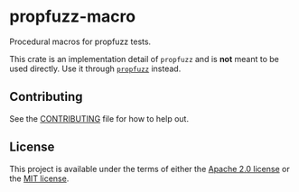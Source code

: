 # propfuzz-macro

Procedural macros for propfuzz tests.

This crate is an implementation detail of `propfuzz` and is **not** meant to be used directly.
Use it through [`propfuzz`](https://crates.io/crates/propfuzz) instead.

## Contributing

See the [CONTRIBUTING](../CONTRIBUTING.md) file for how to help out.

## License

This project is available under the terms of either the [Apache 2.0 license](../LICENSE-APACHE) or the [MIT
license](../LICENSE-MIT).

<!--
README.md is generated from README.tpl by cargo readme. To regenerate:

cargo install cargo-readme
cargo readme > README.md
-->
